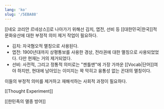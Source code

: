 ```yaml
---
lang: 'ko'
slug: '/5EBA88'
---
```


[[네오 코리안 르네상스]]로 나아가기 위해선 김치, 엽전, 선비 등 [[대한민국|한국]]적 문화유산에 대한 부정적 의미 제거 작업이 필요하다.

- 김치: 자국혐오적 멸칭으로 사용된다.
- 엽전: 1900년대까지 상평통보를 사용한 경상, 전라권에 대한 멸칭으로 사용되었었다. 다만 현재는 거의 제거되었다.
- 선비: 사전적, 그리고 정통적 의미로는 "젠틀맨"에 가장 가까운 [[Vocab|단어]]여야 하지만, 현대에 남아있는 이미지는 꽉 막히고 융통성 없는 꼰대의 멸칭이다.

이들의 부정적 의미를 제거하고 재해석하는 사회적 과정이 필요하다.

[[Thought Experiment]]

[[한민족의 멸종 방어]]
